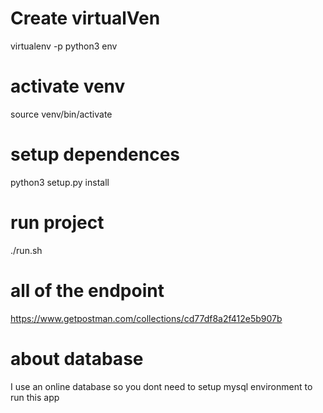 # Create virtualVen

virtualenv -p python3 env

# activate venv

source venv/bin/activate

# setup dependences

python3 setup.py install

# run project

./run.sh

# all of the endpoint
https://www.getpostman.com/collections/cd77df8a2f412e5b907b

# about database

I use an online database so you dont need to setup mysql environment to run this app